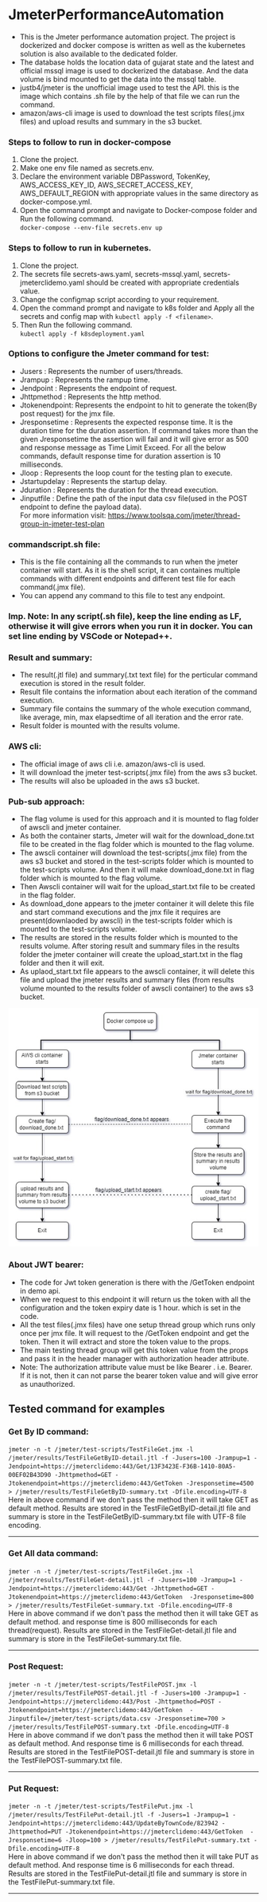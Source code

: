 # JmeterPerformanceAutomation
- This is the Jmeter performance automation project. The project is dockerized and docker compose is written as well as the kubernetes solution is also available to the dedicated folder.   
- The database holds the location data of gujarat state and the latest and official mssql image is used to dockerized the database. And the data volume is bind mounted to get the data into the mssql table.  
- justb4/jmeter is the unofficial image used to test the API. this is the image which contains .sh file by the help of that file we can run the command.  
- amazon/aws-cli image is used to download the test scripts files(.jmx files) and upload results and summary in the s3 bucket.  

### Steps to follow to run in docker-compose
1. Clone the project.
2. Make one env file named as secrets.env.
3. Declare the environment variable DBPassword, TokenKey, AWS_ACCESS_KEY_ID, AWS_SECRET_ACCESS_KEY, AWS_DEFAULT_REGION with appropriate values in the same directory as docker-compose.yml.
4. Open the command prompt and navigate to Docker-compose folder and Run the following command.   
`docker-compose --env-file secrets.env up`  

### Steps to follow to run in kubernetes.
1. Clone the project.
2. The secrets file secrets-aws.yaml, secrets-mssql.yaml, secrets-jmeterclidemo.yaml should be created with appropriate credentials value.  
3. Change the configmap script according to your requirement.
4. Open the command prompt and navigate to k8s folder and Apply all the secrets and config map with `kubectl apply -f <filename>`. 
5. Then Run the following command.   
`kubectl apply -f k8sdeployment.yaml` 

### Options to configure the Jmeter command for test:
* Jusers : Represents the number of users/threads.
* Jrampup : Represents the rampup time.
* Jendpoint : Represents the endpoint of request.
* Jhttpmethod : Represents the http method.
* Jtokenendpoint: Represents the endpoint to hit to generate the token(By post request) for the jmx file.
* Jresponsetime : Represents the expected response time. It is the duration time for the duration assertion. If command takes more than the given Jresponsetime the assertion will fail and it will give error as 500 and response message as Time Limit Exceed. For all the below commands, default response time for duration assertion is 10 milliseconds. 
* Jloop : Represents the loop count for the testing plan to execute.
* Jstartupdelay : Represents the startup delay.
* Jduration : Represents the duration for the thread execution.
* Jinputfile : Define the path of the input data csv file(used in the POST endpoint to define the payload data).  
For more information visit: https://www.toolsqa.com/jmeter/thread-group-in-jmeter-test-plan

### commandscript.sh file:
- This is the file containing all the commands to run when the jmeter container will start. As it is the shell script, it can containes multiple commands with different endpoints and different test file for each command(.jmx file).  
- You can append any command to this file to test any endpoint.  
### Imp. Note: In any script(.sh file), keep the line ending as LF, otherwise it will give errors when you run it in docker. You can set line ending by VSCode or Notepad++.

### Result and summary:
- The result(.jtl file) and summary(.txt text file) for the perticular command execution is stored in the result folder.
- Result file contains the information about each iteration of the command execution.
- Summary file contains the summary of the whole execution command, like average, min, max elapsedtime of all iteration and the error rate.
- Result folder is mounted with the results volume.  

### AWS cli:
- The official image of aws cli i.e. amazon/aws-cli is used.
- It will download the jmeter test-scripts(.jmx file) from the aws s3 bucket.
- The results will also be uploaded in the aws s3 bucket.  

### Pub-sub approach:
- The flag volume is used for this approach and it is mounted to flag folder of awscli and jmeter container.
- As both the container starts, Jmeter will wait for the download_done.txt file to be created in the flag folder which is mounted to the flag volume.
- The awscli container will download the test-scripts(.jmx file) from the aws s3 bucket and stored in the test-scripts folder which is mounted to the test-scripts volume. And then it will make download_done.txt in flag folder which is mounted to the flag volume.
- Then Awscli container will wait for the upload_start.txt file to be created in the flag folder.
- As download_done appears to the jmeter container it will delete this file and start command executions and the jmx file it requires are present(downlaoded by awscli) in the test-scripts folder which is mounted to the test-scripts volume.
- The results are stored in the results folder which is mounted to the results volume. After storing result and summary files in the results folder the jmeter container will create the upload_start.txt in the flag folder and then it will exit.
- As uplaod_start.txt file appears to the awscli container, it will delete this file and upload the jmeter results and summary files (from results volume mounted to the results folder of awscli container) to the aws s3 bucket.  

<div align="center"><img src="./flowchart.jpg" alt="Flowchart of the pub-sub approach" /></div>  

### About JWT bearer:
- The code for Jwt token generation is there with the /GetToken endpoint in demo api.
- When we request to this endpoint it will return us the token with all the configuration and the token expiry date is 1 hour. which is set in the code.  
- All the test files(.jmx files) have one setup thread group which runs only once per jmx file. It will request to the /GetToken endpoint and get the token. Then it will extract and store the token value to the props.
- The main testing thread group will get this token value from the props and pass it in the header manager with authorization header attribute.
- Note: The authorization attribute value must be like Bearer <token-value>. i.e. Bearer<space><token-value>. If it is not, then it can not parse the bearer token value and will give error as unauthorized.  

## Tested command for examples
### Get By ID command:
`jmeter -n -t /jmeter/test-scripts/TestFileGet.jmx -l /jmeter/results/TestFileGetByID-detail.jtl -f -Jusers=100 -Jrampup=1 -Jendpoint=https://jmeterclidemo:443/Get/13F3423E-F36B-1410-80A5-00EF02B43D90 -Jhttpmethod=GET -Jtokenendpoint=https://jmeterclidemo:443/GetToken -Jresponsetime=4500 > /jmeter/results/TestFileGetByID-summary.txt -Dfile.encoding=UTF-8`  
Here in above command if we don't pass the method then it will take GET as default method. Results are stored in the TestFileGetByID-detail.jtl file and summary is store in the TestFileGetByID-summary.txt file with UTF-8 file encoding.  
***

### Get All data command:
`jmeter -n -t /jmeter/test-scripts/TestFileGet.jmx -l /jmeter/results/TestFileGet-detail.jtl -f -Jusers=100 -Jrampup=1 -Jendpoint=https://jmeterclidemo:443/Get -Jhttpmethod=GET -Jtokenendpoint=https://jmeterclidemo:443/GetToken  -Jresponsetime=800 > /jmeter/results/TestFileGet-summary.txt -Dfile.encoding=UTF-8`  
Here in above command if we don't pass the method then it will take GET as default method. and response time is 800 milliseconds for each thread(request). Results are stored in the TestFileGet-detail.jtl file and summary is store in the TestFileGet-summary.txt file.  
***

### Post Request:
`jmeter -n -t /jmeter/test-scripts/TestFilePOST.jmx -l /jmeter/results/TestFilePOST-detail.jtl -f -Jusers=100 -Jrampup=1 -Jendpoint=https://jmeterclidemo:443/Post -Jhttpmethod=POST -Jtokenendpoint=https://jmeterclidemo:443/GetToken  -Jinputfile=/jmeter/test-scripts/data.csv -Jresponsetime=700 > /jmeter/results/TestFilePOST-summary.txt -Dfile.encoding=UTF-8`  
Here in above command if we don't pass the method then it will take POST as default method. And response time is 6 milliseconds for each thread. Results are stored in the TestFilePOST-detail.jtl file and summary is store in the TestFilePOST-summary.txt file.  
***

### Put Request:
`jmeter -n -t /jmeter/test-scripts/TestFilePut.jmx -l /jmeter/results/TestFilePut-detail.jtl -f -Jusers=1 -Jrampup=1 -Jendpoint=https://jmeterclidemo:443/UpdateByTownCode/823942 -Jhttpmethod=PUT -Jtokenendpoint=https://jmeterclidemo:443/GetToken  -Jresponsetime=6 -Jloop=100 > /jmeter/results/TestFilePut-summary.txt -Dfile.encoding=UTF-8`  
Here in above command if we don't pass the method then it will take PUT as default method. And response time is 6 milliseconds for each thread. Results are stored in the TestFilePut-detail.jtl file and summary is store in the TestFilePut-summary.txt file.  
***
